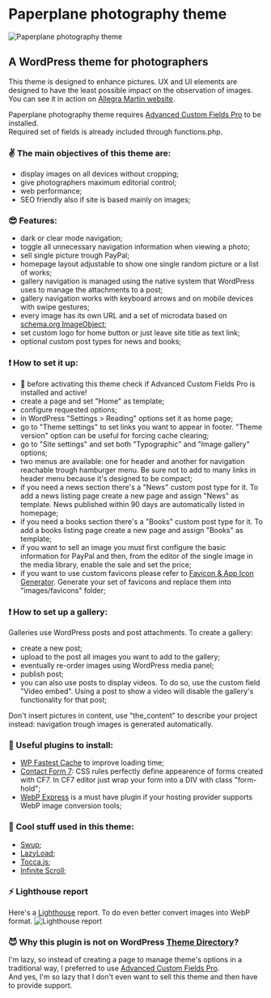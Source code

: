 # Paperplane photography theme
![Paperplane photography theme](https://www.paperplanefactory.com/ppuploads/static/github/repository-open-graph-template.jpg)

## A WordPress theme for photographers
This theme is designed to enhance pictures. UX and UI elements are designed to have the least possible impact on the observation of images. You can see it in action on [Allegra Martin website](https://www.allegramartin.it/ "Allegra Martin website").


Paperplane photography theme requires [Advanced Custom Fields Pro](https://www.advancedcustomfields.com/pro/ "Advanced Custom Fields Pro") to be installed.<br/>
Required set of fields is already included through functions.php.<br/>
### :v: The main objectives of this theme are:
* display images on all devices without cropping;
* give photographers maximum editorial control;
* web performance;
* SEO friendly also if site is based mainly on images;

### :sunglasses: Features:
* dark or clear mode navigation;
* toggle all unnecessary navigation information when viewing a photo;
* sell single picture trough PayPal;
* homepage layout adjustable to show one single random picture or a list of works;
* gallery navigation is managed using the native system that WordPress uses to manage the attachments to a post;
* gallery navigation works with keyboard arrows and on mobile devices with swipe gestures;
* every image has its own URL and a set of microdata based on [schema.org ImageObject](https://schema.org/ImageObject "schema.org ImageObject");
* set custom logo for home button or just leave site title as text link;
* optional custom post types for news and books;

### :exclamation: How to set it up:
* :hankey: before activating this theme check if Advanced Custom Fields Pro is installed and active!
* create a page and set "Home" as template;
* configure requested options;
* in WordPress "Settings > Reading" options set it as home page;
* go to "Theme settings" to set links you want to appear in footer. "Theme version" option can be useful for forcing cache clearing;
* go to "Site settings" and set both "Typographic" and "Image gallery" options;
* two menus are available: one for header and another for navigation reachable trough hamburger menu. Be sure not to add to many links in header menu because it's designed to be compact;
* if you need a news section there's a "News" custom post type for it. To add a news listing page create a new page and assign "News" as template. News published within 90 days are automatically listed in homepage;
* if you need a books section there's a "Books" custom post type for it. To add a books listing page create a new page and assign "Books" as template;
* if you want to sell an image you must first configure the basic information for PayPal and then, from the editor of the single image in the media library, enable the sale and set the price;
* if you want to use custom favicons please refer to [Favicon & App Icon Generator](https://www.favicon-generator.org/ "Favicon & App Icon Generator"). Generate your set of favicons and replace them into "images/favicons" folder;

### :exclamation: How to set up a gallery:
Galleries use WordPress posts and post attachments. To create a gallery:
* create a new post;
* upload to the post all images you want to add to the gallery;
* eventually re-order images using WordPress media panel;
* publish post;
* you can also use posts to display videos. To do so, use the custom field "Video embed". Using a post to show a video will disable the gallery's functionality for that post;

Don't insert pictures in content, use "the_content" to describe your project instead: navigation trough images is generated automatically.

### :electric_plug: Useful plugins to install:
* [WP Fastest Cache](https://it.wordpress.org/plugins/wp-fastest-cache/ "WP Fastest Cache") to improve loading time;
* [Contact Form 7](https://it.wordpress.org/plugins/contact-form-7/ "Contact Form 7"): CSS rules perfectly define appearence of forms created with CF7. In CF7 editor just wrap your form into a DIV with class "form-hold";
* [WebP Express](https://wordpress.org/plugins/webp-express/ "WebP Express") is a must have plugin if your hosting provider supports WebP image conversion tools;

### :sparkling_heart: Cool stuff used in this theme:
* [Swup](https://swup.js.org/ "Swup");
* [LazyLoad](https://github.com/verlok/lazyload "LazyLoad");
* [Tocca.js](https://gianlucaguarini.com/Tocca.js/ "Tocca.js");
* [Infinite Scroll](https://infinite-scroll.com/ "Infinite Scroll");

### :zap: Lighthouse report
Here's a [Lighthouse](https://developers.google.com/web/tools/lighthouse "Lighthouse") report. To do even better convert images into WebP format.
![Lighthouse report](https://www.paperplanefactory.com/ppuploads/static/github/lighthouse.png)

### :smiling_imp: Why this plugin is not on WordPress [Theme Directory](https://wordpress.org/themes/ "Theme Directory")?
I'm lazy, so instead of creating a page to manage theme's options in a traditional way, I preferred to use [Advanced Custom Fields Pro](https://www.advancedcustomfields.com/resources/including-acf-within-a-plugin-or-theme/ "Advanced Custom Fields Pro").<br />
And yes, I'm so lazy that I don't even want to sell this theme and then have to provide support.<br />
